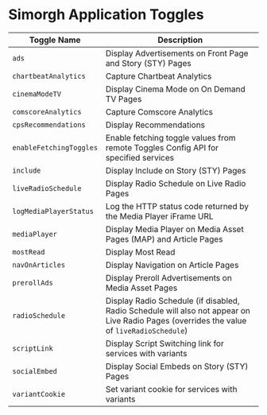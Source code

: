 # Simorgh Application Toggles 


| Toggle Name             | Description |
| ----------------------- | ----------- |
| `ads`                   | Display Advertisements on Front Page and Story (STY) Pages |
| `chartbeatAnalytics`    | Capture Chartbeat Analytics |
| `cinemaModeTV`          | Display Cinema Mode on On Demand TV Pages |
| `comscoreAnalytics`     | Capture Comscore Analytics |
| `cpsRecommendations`    | Display Recommendations |
| `enableFetchingToggles` | Enable fetching toggle values from remote Toggles Config API for specified services |
| `include`               | Display Include on Story (STY) Pages |
| `liveRadioSchedule`     | Display Radio Schedule on Live Radio Pages |
| `logMediaPlayerStatus`  | Log the HTTP status code returned by the Media Player iFrame URL |
| `mediaPlayer`           | Display Media Player on Media Asset Pages (MAP) and Article Pages |
| `mostRead`              | Display Most Read |
| `navOnArticles`         | Display Navigation on Article Pages | 
| `prerollAds`            | Display Preroll Advertisements on Media Asset Pages | 
| `radioSchedule`         | Display Radio Schedule (if disabled, Radio Schedule will also not appear on Live Radio Pages (overrides the value of `liveRadioSchedule`) | 
| `scriptLink`            | Display Script Switching link for services with variants | 
| `socialEmbed`           | Display Social Embeds on Story (STY) Pages| 
| `variantCookie`         | Set variant cookie for services with variants |
